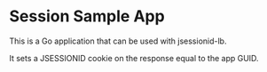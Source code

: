 # Session Sample App

This is a Go application that can be used with jsessionid-lb.

It sets a JSESSIONID cookie on the response equal to the app GUID.